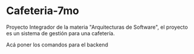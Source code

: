 # Cafeteria-7mo
Proyecto Integrador de la materia "Arquitecturas de Software", el proyecto es un sistema de gestión para una cafetería.

Acá poner los comandos para el backend
